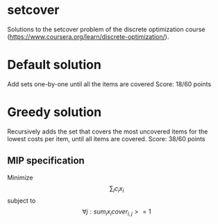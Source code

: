 # setcover
Solutions to the setcover problem of the discrete optimization course (https://www.coursera.org/learn/discrete-optimization/).

# Default solution

Add sets one-by-one until all the items are covered
Score: 18/60 points

# Greedy solution

Recursively adds the set that covers the most uncovered items for the lowest costs per item, until all items are covered.
Score: 38/60 points

## MIP specification

Minimize $$\sum_i c_ix_i$$
subject to
$$\forall j: sum_i x_i cover_{i,j} >= 1$$
